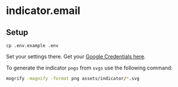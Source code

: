 # indicator.email


## Setup

```
cp .env.example .env
```

Set your settings there. Get your [Google Credentials here](https://console.developers.google.com/).

To generate the indicator `pngs` from `svgs` use the following command:

```sh
mogrify -magnify -format png assets/indicator/*.svg
```
